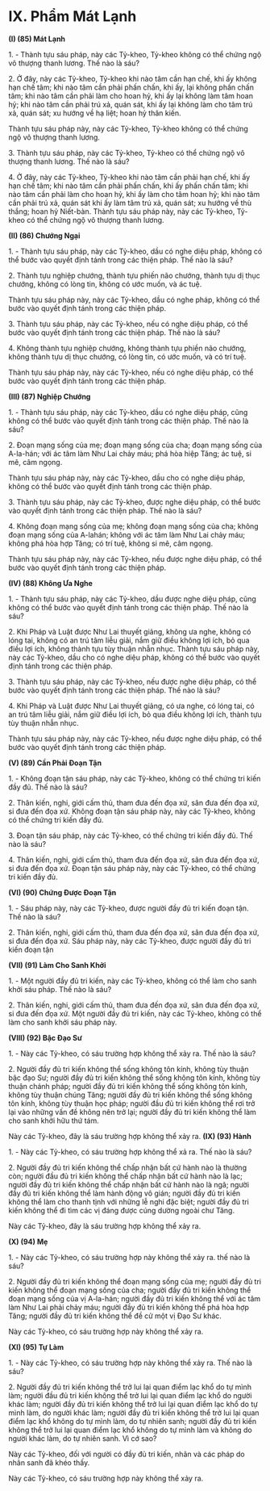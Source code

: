 # IX. Phẩm Mát Lạnh

**(I) (85) Mát Lạnh**

<!--pg-->
1\. - Thành tựu sáu pháp, này các Tỷ-kheo, Tỷ-kheo không có thể chứng ngộ vô thượng thanh lương.
Thế nào là sáu?

<!--pg-->
2\. Ở đây, này các Tỷ-kheo, Tỷ-kheo khi nào tâm cần hạn chế, khi ấy không hạn chế tâm; khi nào tâm
cần phải phấn chấn, khi ấy, lại không phấn chấn tâm; khi nào tâm cần phải làm cho hoan hỷ, khi ấy lại
không làm tâm hoan hỷ; khi nào tâm cần phải trú xả, quán sát, khi ấy lại không làm cho tâm trú xả, quán
sát; xu hướng về hạ liệt; hoan hỷ thân kiến.

Thành tựu sáu pháp này, này các Tỷ-kheo, Tỷ-kheo không có thể chứng ngộ vô thượng thanh lương.

<!--pg-->
3\. Thành tựu sáu pháp, này các Tỷ-kheo, Tỷ-kheo có thể chứng ngộ vô thượng thanh lương. Thế nào là
sáu?

<!--pg-->
4\. Ở đây, này các Tỷ-kheo, Tỷ-kheo khi nào tâm cần phải hạn chế, khi ấy hạn chế tâm; khi nào tâm cần
phải phấn chấn, khi ấy phấn chấn tâm; khi nào tâm cần phải làm cho hoan hỷ, khi ấy làm cho tâm hoan
hỷ; khi nào tâm cần phải trú xả, quán sát khi ấy làm tâm trú xả, quán sát; xu hướng về thù thắng; hoan
hỷ Niết-bàn.
Thành tựu sáu pháp này, này các Tỷ-kheo, Tỷ-kheo có thể chứng ngộ vô thượng thanh lương.

**(II) (86) Chướng Ngại**

<!--pg-->
1\. - Thành tựu sáu pháp, này các Tỷ-kheo, dầu có nghe diệu pháp, không có thể bước vào quyết định
tánh trong các thiện pháp. Thế nào là sáu?

<!--pg-->
2\. Thành tựu nghiệp chướng, thành tựu phiến não chướng, thành tựu dị thục chướng, không có lòng tin,
không có ước muốn, và ác tuệ.

Thành tựu sáu pháp này, này các Tỷ-kheo, dầu có nghe pháp, không có thể bước vào quyết định tánh
trong các thiện pháp.

<!--pg-->
3\. Thành tựu sáu pháp, này các Tỷ-kheo, nếu có nghe diệu pháp, có thể bước vào quyết định tánh trong
các thiện pháp. Thế nào là sáu?

<!--pg-->
4\. Không thành tựu nghiệp chướng, không thành tựu phiền não chướng, không thành tựu dị thục
chướng, có lòng tin, có ước muốn, và có trí tuệ.

Thành tựu sáu pháp này, này các Tỷ-kheo, nếu có nghe diệu pháp, có thể bước vào quyết định tánh trong
các thiện pháp.

**(III) (87) Nghiệp Chướng**

<!--pg-->
1\. - Thành tựu sáu pháp, này các Tỷ-kheo, dầu có nghe diệu pháp, cũng không có thể bước vào quyết
định tánh trong các thiện pháp. Thế nào là sáu?

<!--pg-->
2\. Ðoạn mạng sống của mẹ; đoạn mạng sống của cha; đoạn mạng sống của A-la-hán; với ác tâm làm
Như Lai chảy máu; phá hòa hiệp Tăng; ác tuệ, si mê, câm ngọng.

Thành tựu sáu pháp này, này các Tỷ-kheo, dầu cho có nghe diệu pháp, không có thể bước vào quyết
định tánh trong các thiện pháp.

<!--pg-->
3\. Thành tựu sáu pháp, này các Tỷ-kheo, được nghe diệu pháp, có thể bước vào quyết định tánh trong
các thiện pháp. Thế nào là sáu?

<!--pg-->
4\. Không đoạn mạng sống của mẹ; không đoạn mạng sống của cha; không đoạn mạng sống của A-lahán; không với ác tâm làm Như Lai chảy máu; không phá hòa hợp Tăng; có trí tuệ, không si mê, câm
ngọng.

Thành tựu sáu pháp này, này các Tỷ-kheo, nếu được nghe diệu pháp, có thể bước vào quyết định tánh
trong các thiện pháp.

**(IV) (88) Không Ưa Nghe**

<!--pg-->
1\. - Thành tựu sáu pháp, này các Tỷ-kheo, dầu được nghe diệu pháp, cũng không có thể bước vào quyết
định tánh trong các thiện pháp. Thế nào là sáu?

<!--pg-->
2\. Khi Pháp và Luật được Như Lai thuyết giảng, không ưa nghe, không có lóng tai, không có an trú tâm
liễu giải, nắm giữ điều không lợi ích, bỏ qua điều lợi ích, không thành tựu tùy thuận nhẫn nhục.
Thành tựu sáu pháp này, này các Tỷ-kheo, dầu cho có nghe diệu pháp, không có thể bước vào quyết
định tánh trong các thiện pháp.

<!--pg-->
3\. Thành tựu sáu pháp, này các Tỷ-kheo, nếu được nghe diệu pháp, có thể bước vào quyết định tánh
trong các thiện pháp. Thế nào là sáu?

<!--pg-->
4\. Khi Pháp và Luật được Như Lai thuyết giảng, có ưa nghe, có lóng tai, có an trú tâm liễu giải, nắm giữ
điều lợi ích, bỏ qua điều không lợi ích, thành tựu tùy thuận nhẫn nhục.

Thành tựu sáu pháp này, này các Tỷ-kheo, nếu được nghe diệu pháp, có thể bước vào quyết định tánh
trong các thiện pháp.

**(V) (89) Cần Phải Ðoạn Tận**

<!--pg-->
1\. - Không đoạn tận sáu pháp, này các Tỷ-kheo, không có thể chứng tri kiến đầy đủ. Thế nào là sáu?

<!--pg-->
2\. Thân kiến, nghi, giới cấm thủ, tham đưa đến đọa xứ, sân đưa đến đọa xứ, si đưa đến đọa xứ. Không
đoạn tận sáu pháp này, này các Tỷ-kheo, không có thể chứng tri kiến đầy đủ.

<!--pg-->
3\. Ðoạn tận sáu pháp, này các Tỷ-kheo, có thể chứng tri kiến đầy đủ. Thế nào là sáu?

<!--pg-->
4\. Thân kiến, nghi, giới cấm thủ, tham đưa đến đọa xứ, sân đưa đến đọa xứ, si đưa đến đọa xứ. Ðoạn tận
sáu pháp này, này các Tỷ-kheo, có thể chứng tri kiến đầy đủ.

**(VI) (90) Chứng Ðược Ðoạn Tận**

<!--pg-->
1\. - Sáu pháp này, này các Tỷ-kheo, được người đầy đủ tri kiến đoạn tận. Thế nào là sáu?

<!--pg-->
2\. Thân kiến, nghi, giới cấm thủ, tham đưa đến đọa xứ, sân đưa đến đọa xứ, si đưa đến đọa xứ. Sáu pháp
này, này các Tỷ-kheo, được người đầy đủ tri kiến đoạn tận

**(VII) (91) Làm Cho Sanh Khởi**

<!--pg-->
1\. - Một người đầy đủ tri kiến, này các Tỷ-kheo, không có thể làm cho sanh khởi sáu pháp. Thế nào là
sáu?

<!--pg-->
2\. Thân kiến, nghi, giới cấm thủ, tham đưa đến đọa xứ, sân đưa đến đọa xứ, si đưa đến đọa xứ. Một
người đầy đủ tri kiến, này các Tỷ-kheo, không có thể làm cho sanh khởi sáu pháp này.

**(VIII) (92) Bậc Ðạo Sư**

<!--pg-->
1\. - Này các Tỷ-kheo, có sáu trường hợp không thể xảy ra. Thế nào là sáu?

<!--pg-->
2\. Người đầy đủ tri kiến không thể sống không tôn kính, không tùy thuận bậc đạo Sư; người đầy đủ tri
kiến không thể sống không tôn kính, không tùy thuận chánh pháp; người đầy đủ tri kiến không thể sống
không tôn kính, không tùy thuận chúng Tăng; người đầy đủ tri kiến không thể sống không tôn kính,
không tùy thuận học pháp; người đầu đủ tri kiến không thể rơi trở lại vào những vấn đề không nên trở
lại; người đầy đủ tri kiến không thể làm cho sanh khởi hữu thứ tám.

Này các Tỷ-kheo, đây là sáu trường hợp không thể xảy ra.
**(IX) (93) Hành**

<!--pg-->
1\. - Này các Tỷ-kheo, có sáu trường hợp không thể xả ra. Thế nào là sáu?

<!--pg-->
2\. Người đầy đủ tri kiến không thể chấp nhận bất cứ hành nào là thường còn; người đầu đủ tri kiến
không thể chấp nhận bất cứ hành nào là lạc; người đầy đủ tri kiến không thể chấp nhận bất cứ hành nào
là ngã; người đầy đủ tri kiến không thể làm hành động vô gián; người đầy đủ tri kiến không thể làm cho
thanh tịnh với những lễ nghi đặc biệt; người đầy đủ tri kiến không thể đi tìm các vị đáng được cúng
dường ngoài chư Tăng.

Này các Tỷ-kheo, đây là sáu trường hợp không thể xảy ra.

**(X) (94) Mẹ**

<!--pg-->
1\. - Này các Tỷ-kheo, có sáu trường hợp này không thể xảy ra. thế nào là sáu?

<!--pg-->
2\. Người đầy đủ tri kiến không thể đoạn mạng sống của mẹ; người đầy đủ tri kiến không thể đoạn mạng
sống của cha; người đầy đủ tri kiến không thể đoạn mạng sống của vị A-la-hán; người đầy đủ tri kiến
không thể với ác tâm làm Như Lai phải chảy máu; người đầy đủ tri kiến không thể phá hòa hợp Tăng;
người đầy đủ tri kiến không thể đề cử một vị Ðạo Sư khác.

Này các Tỷ-kheo, có sáu trường hợp này không thể xảy ra.

**(XI) (95) Tự Làm**

<!--pg-->
1\. - Này các Tỷ-kheo, có sáu trường hợp này không thể xảy ra. Thế nào là sáu?

<!--pg-->
2\. Người đầy đủ tri kiến không thể trở lui lại quan điểm lạc khổ do tự mình làm; người đầu đủ tri kiến
không thể trở lui lại quan điểm lạc khổ do người khác làm; người đầy đủ tri kiến không thể trở lui lại
quan điểm lạc khổ do tự mình làm, do người khác làm; người đầy đủ tri kiến không thể trở lui lại quan
điểm lạc khổ không do tự mình làm, do tự nhiên sanh; người đầy đủ tri kiến không thể trở lui lại quan
điểm lạc khổ không do tự mình làm và không do người khác làm, do tự nhiên sanh. Vì cớ sao?

Này các Tỷ-kheo, đối với người có đầy đủ tri kiến, nhân và các pháp do nhân sanh đã khéo thấy.

Này các Tỷ-kheo, có sáu trường hợp này không thể xảy ra.

